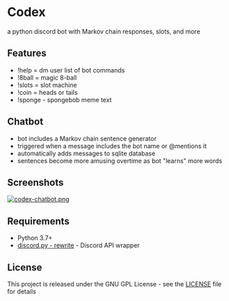 # Codex
a python discord bot with Markov chain responses, slots, and more

## Features
- !help = dm user list of bot commands
- !8ball = magic 8-ball
- !slots = slot machine
- !coin = heads or tails
- !sponge - spongebob meme text

## Chatbot
- bot includes a Markov chain sentence generator
- triggered when a message includes the bot name or @mentions it
- automatically adds messages to sqlite database
- sentences become more amusing overtime as bot "learns" more words

## Screenshots
[![codex-chatbot.png](https://i.imgur.com/dMXa1q0.png)](https://imgur.com/dMXa1q0)

## Requirements
* Python 3.7+
* [discord.py - rewrite](https://github.com/Rapptz/discord.py/tree/rewrite/) - Discord API wrapper

## License
This project is released under the GNU GPL License - see the [LICENSE](LICENSE) file for details